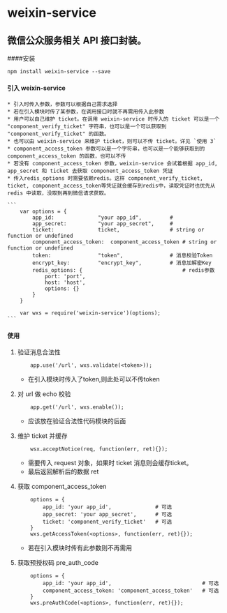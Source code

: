 # weixin-service
微信公众服务相关 API 接口封装。
---

####安装

```
npm install weixin-service --save
```

#### 引入 weixin-service
	
	* 引入时传入参数，参数可以根据自己需求选择
	* 若在引入模块时传了某参数，在调用接口时就不再需用传入此参数
	* 用户可以自己维护 ticket。在调用 weixin-service 时传入的 ticket 可以是一个 "component_verify_ticket" 字符串，也可以是一个可以获取到 "component_verify_ticket" 的函数。
	* 也可以由 weixin-service 来维护 ticket，则可以不传 ticket。详见 `使用 3`
	* component_access_token 参数可以是一个字符串，也可以是一个能够获取到的 component_access_token 的函数，也可以不传
	* 若没有 component_access_token 参数，weixin-service 会试着根据 app_id, app_secret 和 ticket 去获取 component_access_token 凭证
	* 传入redis_options 时需要依赖redis。这样 component_verify_ticket, ticket, component_access_token等凭证就会缓存到redis中，读取凭证时也优先从 redis 中读取，没取到再到微信请求获取。

	```
		var options = {
			app_id:        		 "your app_id",         # 
			app_secret:    		 "your app_secret",     # 
			ticket:        		 ticket,                # string or function or undefined 
			component_access_token:  component_access_token # string or function or undefined
			token:         		 "token",               # 消息校验Token
			encrypt_key:   		 "encrypt_key",         # 消息加解密Key
			redis_options: {                    	        # redis参数
				port: 'port',
				host: 'host',
				options: {}
			}
		}
		
		var wxs = require('weixin-service')(options);
	```
	
#### 使用

1. 验证消息合法性

	```
		app.use('/url', wxs.validate(<token>));
	```
	* 在引入模块时传入了token,则此处可以不传token

2. 对 url 做 echo 校验  

	```
		app.get('/url', wxs.enable());
	```
	* 应该放在验证合法性代码模块的后面
3. 维护 ticket 并缓存

	```
		wsx.acceptNotice(req, function(err, ret){});
	```
	* 需要传入 request 对象，如果时 ticket 消息则会缓存ticket。
	* 最后返回解析后的数据 ret
	
4. 获取 component_access_token
	
	```
		options = {
			app_id: 'your app_id',              # 可选
			app_secret: 'your app_secret',      # 可选
			ticket: 'component_verify_ticket'   # 可选
		}
		wxs.getAccessToken(<options>, function(err, ret){});
	```
	* 若在引入模块时传有此参数则不再需用
	
5. 获取预授权码 pre_auth_code

	```
		options = {
			app_id: 'your app_id',                             # 可选
			component_access_token: 'component_access_token'   # 可选
		}
		wxs.preAuthCode(<options>, function(err, ret){});
	```

